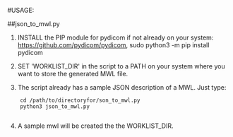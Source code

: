 #USAGE:


##json_to_mwl.py

1.  INSTALL the PIP module for pydicom if not already on your system:  https://github.com/pydicom/pydicom, sudo python3 -m pip install pydicom
    

2.  SET 'WORKLIST_DIR' in the script to a PATH on your system where you want to store the generated MWL file.

3.  The script already has a sample JSON description of a MWL.  Just type:

```
    cd /path/to/directoryfor/son_to_mwl.py
    python3 json_to_mwl.py
    
``` 
    

4.  A sample mwl will be created the the WORKLIST_DIR.
    